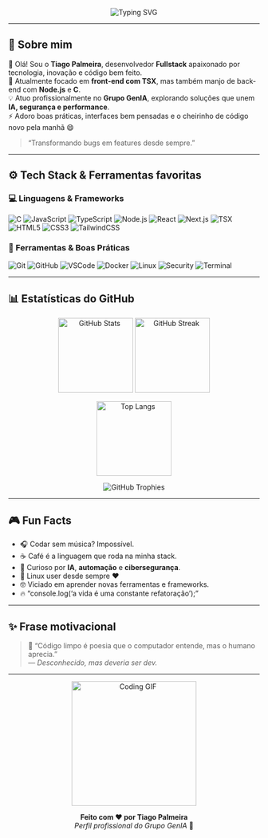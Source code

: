 <!-- Banner animado -->
<p align="center">
  <img src="https://readme-typing-svg.herokuapp.com?font=Fira+Code&pause=1000&color=00F7A7&center=true&vCenter=true&width=600&lines=Eai%2C+eu+sou+Tiago+Palmeira!;Fullstack+Dev+do+Grupo+GenIA;Front-end+em+TSX;C%C3%B3digo%2C+caf%C3%A9+e+criatividade+%E2%98%95%EF%B8%8F" alt="Typing SVG" />
</p>

---

## 👋 Sobre mim

🌟 Olá! Sou o **Tiago Palmeira**, desenvolvedor **Fullstack** apaixonado por tecnologia, inovação e código bem feito.  
🚀 Atualmente focado em **front-end com TSX**, mas também manjo de back-end com **Node.js** e **C**.  
💡 Atuo profissionalmente no **Grupo GenIA**, explorando soluções que unem **IA, segurança e performance**.  
⚡ Adoro boas práticas, interfaces bem pensadas e o cheirinho de código novo pela manhã 😄  

> “Transformando bugs em features desde sempre.”

---

## ⚙️ Tech Stack & Ferramentas favoritas

### 💻 Linguagens & Frameworks
![C](https://img.shields.io/badge/-C-A8B9CC?logo=c&logoColor=white)
![JavaScript](https://img.shields.io/badge/-JavaScript-F7DF1E?logo=javascript&logoColor=black)
![TypeScript](https://img.shields.io/badge/-TypeScript-3178C6?logo=typescript&logoColor=white)
![Node.js](https://img.shields.io/badge/-Node.js-339933?logo=node.js&logoColor=white)
![React](https://img.shields.io/badge/-React-61DAFB?logo=react&logoColor=black)
![Next.js](https://img.shields.io/badge/-Next.js-000000?logo=next.js)
![TSX](https://img.shields.io/badge/-TSX-3178C6?logo=react&logoColor=white)
![HTML5](https://img.shields.io/badge/-HTML5-E34F26?logo=html5&logoColor=white)
![CSS3](https://img.shields.io/badge/-CSS3-1572B6?logo=css3&logoColor=white)
![TailwindCSS](https://img.shields.io/badge/-TailwindCSS-38B2AC?logo=tailwindcss&logoColor=white)

### 🧰 Ferramentas & Boas Práticas
![Git](https://img.shields.io/badge/-Git-F05032?logo=git&logoColor=white)
![GitHub](https://img.shields.io/badge/-GitHub-181717?logo=github)
![VSCode](https://img.shields.io/badge/-VSCode-007ACC?logo=visual-studio-code)
![Docker](https://img.shields.io/badge/-Docker-2496ED?logo=docker&logoColor=white)
![Linux](https://img.shields.io/badge/-Linux-FCC624?logo=linux&logoColor=black)
![Security](https://img.shields.io/badge/-Security%20Best%20Practices-2E8B57?logo=shield&logoColor=white)
![Terminal](https://img.shields.io/badge/-Terminal-4D4D4D?logo=gnu-bash&logoColor=white)

---

## 📊 Estatísticas do GitHub

<p align="center">
  <img src="https://github-readme-stats.vercel.app/api?username=TiagoPalmeira&show_icons=true&theme=tokyonight&count_private=true" alt="GitHub Stats" height="150"/>
  <img src="https://github-readme-streak-stats.herokuapp.com/?user=TiagoPalmeira&theme=tokyonight" alt="GitHub Streak" height="150"/>
</p>

<p align="center">
  <img src="https://github-readme-stats.vercel.app/api/top-langs/?username=TiagoPalmeira&layout=compact&theme=tokyonight" alt="Top Langs" height="150"/>
</p>

<p align="center">
  <img src="https://github-profile-trophy.vercel.app/?username=TiagoPalmeira&theme=tokyonight&margin-w=8&margin-h=8&no-frame=true" alt="GitHub Trophies"/>
</p>

---

## 🎮 Fun Facts

- 🎧 Codar sem música? Impossível.  
- ☕ Café é a linguagem que roda na minha stack.  
- 🧠 Curioso por **IA**, **automação** e **cibersegurança**.  
- 🐧 Linux user desde sempre ❤️  
- 🤓 Viciado em aprender novas ferramentas e frameworks.  
- 🔥 “console.log(‘a vida é uma constante refatoração’);”

---

## ✨ Frase motivacional

> 💬 “Código limpo é poesia que o computador entende, mas o humano aprecia.”  
> — *Desconhecido, mas deveria ser dev.*

---

<p align="center">
  <img src="https://i.giphy.com/media/qgQUggAC3Pfv687qPC/giphy.webp" width="250" alt="Coding GIF"/>
</p>

<p align="center">
  <b>Feito com ❤️ por Tiago Palmeira</b><br/>
  <i>Perfil profissional do Grupo GenIA</i> 🚀
</p>
